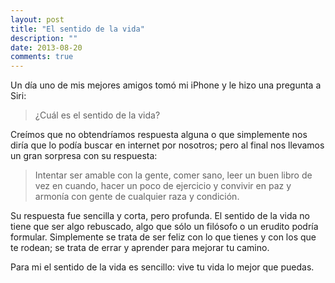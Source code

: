 ```yaml
---
layout: post
title: "El sentido de la vida"
description: ""
date: 2013-08-20
comments: true
---
```


Un día uno de mis mejores amigos tomó mi iPhone y le hizo una pregunta a Siri:

> ¿Cuál es el sentido de la vida?

Creímos que no obtendríamos respuesta alguna o que simplemente nos diría que lo podía buscar en internet por nosotros; pero al final nos llevamos un gran sorpresa con su respuesta:

> Intentar ser amable con la gente, comer sano, leer un buen libro de vez en cuando, hacer un poco de ejercicio y convivir en paz y armonía con gente de cualquier raza y condición.

Su respuesta fue sencilla y corta, pero profunda. El sentido de la vida no tiene que ser algo rebuscado, algo que sólo un filósofo o un erudito podría formular. Simplemente se trata de ser feliz con lo que tienes y con los que te rodean; se trata de errar y aprender para mejorar tu camino.

Para mi el sentido de la vida es sencillo: vive tu vida lo mejor que puedas.
